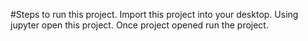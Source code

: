 #Steps to run this project.
Import this project into your desktop.
Using jupyter open this project.
Once project opened run the project.
